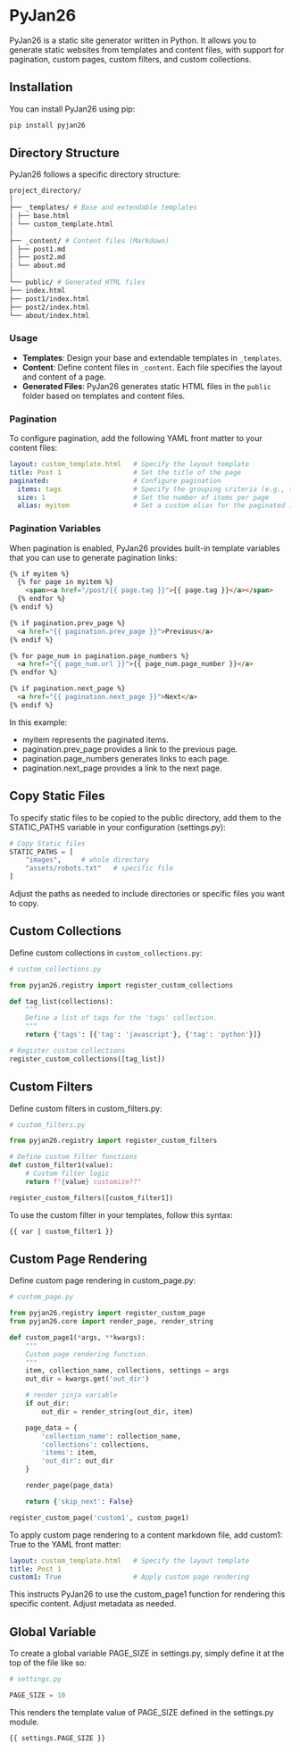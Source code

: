 # PyJan26
PyJan26 is a static site generator written in Python. It allows you to generate static websites from templates and content files, with support for pagination, custom pages, custom filters, and custom collections.

## Installation
You can install PyJan26 using pip:

```bash
pip install pyjan26
```

## Directory Structure

PyJan26 follows a specific directory structure:

```bash
project_directory/
│
├── _templates/ # Base and extendable templates
│ ├── base.html
│ └── custom_template.html
│
├── _content/ # Content files (Markdown)
│ ├── post1.md
│ ├── post2.md
│ └── about.md
│
└── public/ # Generated HTML files
├── index.html
├── post1/index.html
├── post2/index.html
└── about/index.html
```


### Usage

- **Templates**: Design your base and extendable templates in `_templates`.
- **Content**: Define content files in `_content`. Each file specifies the layout and content of a page.
- **Generated Files**: PyJan26 generates static HTML files in the `public` folder based on templates and content files.

### Pagination

To configure pagination, add the following YAML front matter to your content files:

```yaml
layout: custom_template.html   # Specify the layout template
title: Post 1                  # Set the title of the page
paginated:                     # Configure pagination
  items: tags                  # Specify the grouping criteria (e.g., tags)
  size: 1                      # Set the number of items per page
  alias: myitem                # Set a custom alias for the paginated items
```

### Pagination Variables
When pagination is enabled, PyJan26 provides built-in template variables that you can use to generate pagination links:

```html
{% if myitem %}
  {% for page in myitem %}
    <span><a href="/post/{{ page.tag }}">{{ page.tag }}</a></span>
  {% endfor %}
{% endif %}

{% if pagination.prev_page %}
  <a href="{{ pagination.prev_page }}">Previous</a>
{% endif %}

{% for page_num in pagination.page_numbers %}
  <a href="{{ page_num.url }}">{{ page_num.page_number }}</a>
{% endfor %}

{% if pagination.next_page %}
  <a href="{{ pagination.next_page }}">Next</a>
{% endif %}
```

In this example:

* myitem represents the paginated items.
* pagination.prev_page provides a link to the previous page.
* pagination.page_numbers generates links to each page.
* pagination.next_page provides a link to the next page.


## Copy Static Files
To specify static files to be copied to the public directory, add them to the STATIC_PATHS variable in your configuration (settings.py):

```python
# Copy Static files
STATIC_PATHS = [
    "images",     # whole directory
    "assets/robots.txt"   # specific file
]
```
Adjust the paths as needed to include directories or specific files you want to copy.


## Custom Collections

Define custom collections in `custom_collections.py`:

```python
# custom_collections.py

from pyjan26.registry import register_custom_collections

def tag_list(collections):
    """
    Define a list of tags for the 'tags' collection.
    """
    return {'tags': [{'tag': 'javascript'}, {'tag': 'python'}]}

# Register custom collections
register_custom_collections([tag_list])
```

## Custom Filters
Define custom filters in custom_filters.py:

```python
# custom_filters.py

from pyjan26.registry import register_custom_filters

# Define custom filter functions
def custom_filter1(value):
    # Custom filter logic
    return f"{value} customize??" 

register_custom_filters([custom_filter1])
```

To use the custom filter in your templates, follow this syntax:

```html
{{ var | custom_filter1 }}
```


## Custom Page Rendering
Define custom page rendering in custom_page.py:

```python
# custom_page.py

from pyjan26.registry import register_custom_page
from pyjan26.core import render_page, render_string

def custom_page1(*args, **kwargs):
    """
    Custom page rendering function.
    """
    item, collection_name, collections, settings = args
    out_dir = kwargs.get('out_dir')

    # render jinja variable
    if out_dir:
        out_dir = render_string(out_dir, item)

    page_data = {
        'collection_name': collection_name,
        'collections': collections,
        'items': item,
        'out_dir': out_dir
    }

    render_page(page_data)

    return {'skip_next': False}

register_custom_page('custom1', custom_page1)
```

To apply custom page rendering to a content markdown file, add custom1: True to the YAML front matter:

```yaml
layout: custom_template.html   # Specify the layout template
title: Post 1  
custom1: True                  # Apply custom page rendering
```

This instructs PyJan26 to use the custom_page1 function for rendering this specific content. Adjust metadata as needed.

## Global Variable

To create a global variable PAGE_SIZE in settings.py, simply define it at the top of the file like so:

```python
# settings.py

PAGE_SIZE = 10
```

This renders the template value of PAGE_SIZE defined in the settings.py module.

```html
{{ settings.PAGE_SIZE }}
```

